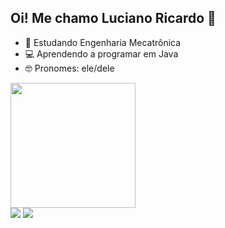 ## Oi! Me chamo Luciano Ricardo 👋

- 🌱 Estudando Engenharia Mecatrônica
- 💻 Aprendendo a programar em Java
- 🤓 Pronomes: ele/dele

<div>
  <a href="https://github.com/l-ricardo">
  <img height="200em" src="https://github-readme-stats.vercel.app/api?username=l-ricardo&show_icons=true&theme=radical&include_all_commits=true&custom_title=Minhas estatísticas no GitHub&count_private=true"/>
</div>
 
<div>
  <a href="https://instagram.com/_lricardo" target="_blank"><img src="https://img.shields.io/badge/-Instagram-%23E4405F?style=for-the-badge&logo=instagram&logoColor=white" target="_blank"></a>
  <a href = "mailto:oieusoulu@gmail.com"><img src="https://img.shields.io/badge/Gmail-D14836?style=for-the-badge&logo=gmail&logoColor=white" target="_blank"></a>
</div>
